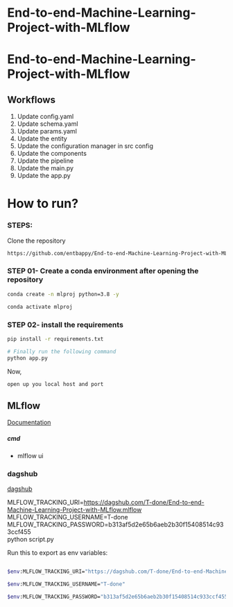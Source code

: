 # End-to-end-Machine-Learning-Project-with-MLflow

# End-to-end-Machine-Learning-Project-with-MLflow


## Workflows

1. Update config.yaml
2. Update schema.yaml
3. Update params.yaml
4. Update the entity
5. Update the configuration manager in src config
6. Update the components
7. Update the pipeline 
8. Update the main.py
9. Update the app.py



# How to run?
### STEPS:

Clone the repository

```bash
https://github.com/entbappy/End-to-end-Machine-Learning-Project-with-MLflow
```
### STEP 01- Create a conda environment after opening the repository

```bash
conda create -n mlproj python=3.8 -y
```

```bash
conda activate mlproj
```


### STEP 02- install the requirements
```bash
pip install -r requirements.txt
```


```bash
# Finally run the following command
python app.py
```

Now,
```bash
open up you local host and port
```



## MLflow

[Documentation](https://mlflow.org/docs/latest/index.html)


##### cmd
- mlflow ui

### dagshub
[dagshub](https://dagshub.com/)

MLFLOW_TRACKING_URI=https://dagshub.com/T-done/End-to-end-Machine-Learning-Project-with-MLflow.mlflow \
MLFLOW_TRACKING_USERNAME=T-done \
MLFLOW_TRACKING_PASSWORD=b313af5d2e65b6aeb2b30f15408514c933ccf455 \
python script.py

Run this to export as env variables:

```bash

$env:MLFLOW_TRACKING_URI="https://dagshub.com/T-done/End-to-end-Machine-Learning-Project-with-MLflow.mlflow"

$env:MLFLOW_TRACKING_USERNAME="T-done"

$env:MLFLOW_TRACKING_PASSWORD="b313af5d2e65b6aeb2b30f15408514c933ccf455"

```
